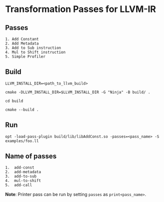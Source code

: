 # Transformation Passes for LLVM-IR

## Passes
    1. Add Constant
    2. Add Metadata
    3. Add to Sub instruction
    4. Mul to Shift instruction
    5. Simple Profiler

## Build
```
LLVM_INSTALL_DIR=<path_to_llvm_build>

cmake -DLLVM_INSTALL_DIR=$LLVM_INSTALL_DIR -G "Ninja" -B build/ .

cd build

cmake --build .
```

## Run
```
opt -load-pass-plugin build/lib/libAddConst.so -passes=<pass_name> -S examples/foo.ll
```

## Name of passes
```
1.  add-const
2.  add-metadata
3.  add-to-sub
4.  mul-to-shift
5.  add-call   
```
<b>Note</b>: Printer pass can be run by setting `passes` as     `print<pass_name>`.